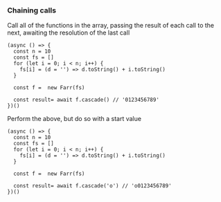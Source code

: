 ### Chaining calls

Call all of the functions in the array, passing the result of each call to the next, awaiting the resolution of the last call

    (async () => {
      const n = 10
      const fs = []
      for (let i = 0; i < n; i++) {
        fs[i] = (d = '') => d.toString() + i.toString()
      }

      const f =  new Farr(fs)

      const result= await f.cascade() // '0123456789'
    })()


Perform the above, but do so with a start value

    (async () => {
      const n = 10
      const fs = []
      for (let i = 0; i < n; i++) {
        fs[i] = (d = '') => d.toString() + i.toString()
      }

      const f =  new Farr(fs)

      const result= await f.cascade('o') // 'o0123456789'
    })()
